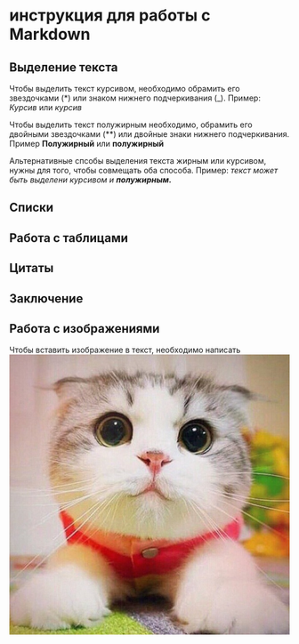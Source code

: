 # инструкция для работы с Markdown

## Выделение текста
Чтобы выделить текст курсивом, необходимо обрамить его звездочками (*) или знаком нижнего подчеркивания (_). Пример: *Курсив* или _курсив_


Чтобы выделить текст полужирным необходимо, обрамить его двойными звездочками (**) или двойные знаки нижнего подчеркивания. Пример **Полужирный** или __полужирный__

Альтернативные спсобы выделения текста жирным или курсивом, нужны для того, чтобы совмещать оба способа. Пример: _текст может быть выделени курсивом и **полужирным.**_

## Списки

## Работа с таблицами

## Цитаты

## Заключение

## Работа с изображениями

Чтобы вставить изображение в текст, необходимо написать ![Привет, это котик](chat_avatar-136.jpg)